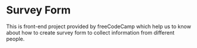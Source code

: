 <h1>Survey Form</h1>
This is front-end project provided by freeCodeCamp which help us to know about how to create survey form to collect information from different people.
